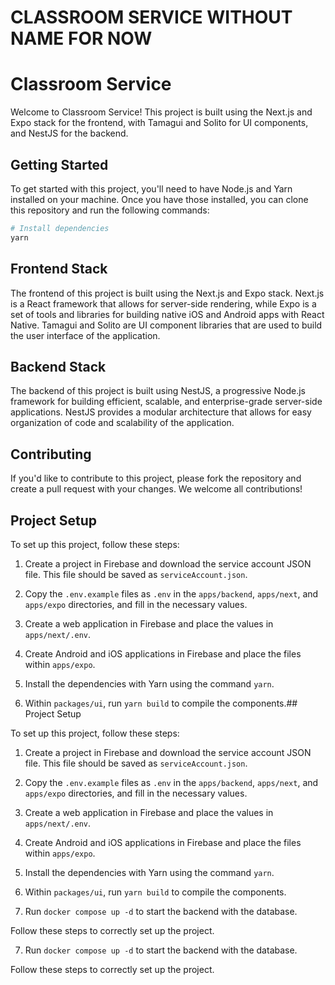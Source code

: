 # CLASSROOM SERVICE WITHOUT NAME FOR NOW

# Classroom Service

Welcome to Classroom Service! This project is built using the Next.js and Expo stack for the frontend, with Tamagui and Solito for UI components, and NestJS for the backend.

## Getting Started

To get started with this project, you'll need to have Node.js and Yarn installed on your machine. Once you have those installed, you can clone this repository and run the following commands:

```bash
# Install dependencies
yarn
```

## Frontend Stack

The frontend of this project is built using the Next.js and Expo stack. Next.js is a React framework that allows for server-side rendering, while Expo is a set of tools and libraries for building native iOS and Android apps with React Native. Tamagui and Solito are UI component libraries that are used to build the user interface of the application.

## Backend Stack

The backend of this project is built using NestJS, a progressive Node.js framework for building efficient, scalable, and enterprise-grade server-side applications. NestJS provides a modular architecture that allows for easy organization of code and scalability of the application.

## Contributing

If you'd like to contribute to this project, please fork the repository and create a pull request with your changes. We welcome all contributions!

## Project Setup

To set up this project, follow these steps:

1. Create a project in Firebase and download the service account JSON file. This file should be saved as `serviceAccount.json`.

2. Copy the `.env.example` files as `.env` in the `apps/backend`, `apps/next`, and `apps/expo` directories, and fill in the necessary values.

3. Create a web application in Firebase and place the values in `apps/next/.env`.

4. Create Android and iOS applications in Firebase and place the files within `apps/expo`.

5. Install the dependencies with Yarn using the command `yarn`.

6. Within `packages/ui`, run `yarn build` to compile the components.## Project Setup

To set up this project, follow these steps:

1. Create a project in Firebase and download the service account JSON file. This file should be saved as `serviceAccount.json`.

2. Copy the `.env.example` files as `.env` in the `apps/backend`, `apps/next`, and `apps/expo` directories, and fill in the necessary values.

3. Create a web application in Firebase and place the values in `apps/next/.env`.

4. Create Android and iOS applications in Firebase and place the files within `apps/expo`.

5. Install the dependencies with Yarn using the command `yarn`.

6. Within `packages/ui`, run `yarn build` to compile the components.

7. Run `docker compose up -d` to start the backend with the database.

Follow these steps to correctly set up the project.

7. Run `docker compose up -d` to start the backend with the database.

Follow these steps to correctly set up the project.
